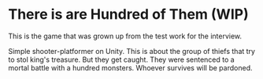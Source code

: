 # There is are Hundred of Them (WIP)
This is the game that was grown up from the test work for the interview.

Simple shooter-platformer on Unity. This is about the group of thiefs that try to stol king's treasure. But they get caught.
They were sentenced to a mortal battle with a hundred monsters. Whoever survives will be pardoned.
